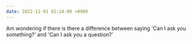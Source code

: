 ```yaml
---
date: 2022-12-01 01:24:00 +0900
---
```


Am wondering if there is there a difference between saying 'Can I ask you something?' and 'Can I ask you a question?'
